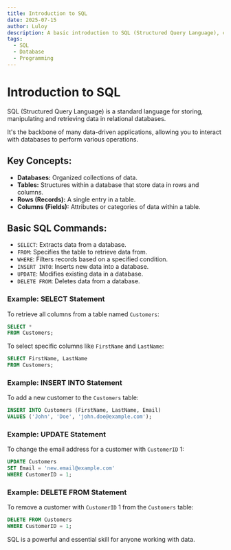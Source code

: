 ```yaml
---
title: Introduction to SQL
date: 2025-07-15
author: Luloy
description: A basic introduction to SQL (Structured Query Language), covering its core concepts and fundamental commands for managing relational databases.
tags:
  - SQL
  - Database
  - Programming
---
```


# Introduction to SQL

SQL (Structured Query Language) is a standard language for storing, manipulating and retrieving data in relational databases.

It's the backbone of many data-driven applications, allowing you to interact with databases to perform various operations.

## Key Concepts:

*   **Databases:** Organized collections of data.
*   **Tables:** Structures within a database that store data in rows and columns.
*   **Rows (Records):** A single entry in a table.
*   **Columns (Fields):** Attributes or categories of data within a table.

## Basic SQL Commands:

*   `SELECT`: Extracts data from a database.
*   `FROM`: Specifies the table to retrieve data from.
*   `WHERE`: Filters records based on a specified condition.
*   `INSERT INTO`: Inserts new data into a database.
*   `UPDATE`: Modifies existing data in a database.
*   `DELETE FROM`: Deletes data from a database.

### Example: SELECT Statement

To retrieve all columns from a table named `Customers`:

```sql
SELECT *
FROM Customers;
```

To select specific columns like `FirstName` and `LastName`:

```sql
SELECT FirstName, LastName
FROM Customers;
```

### Example: INSERT INTO Statement

To add a new customer to the `Customers` table:

```sql
INSERT INTO Customers (FirstName, LastName, Email)
VALUES ('John', 'Doe', 'john.doe@example.com');
```

### Example: UPDATE Statement

To change the email address for a customer with `CustomerID` 1:

```sql
UPDATE Customers
SET Email = 'new.email@example.com'
WHERE CustomerID = 1;
```

### Example: DELETE FROM Statement

To remove a customer with `CustomerID` 1 from the `Customers` table:

```sql
DELETE FROM Customers
WHERE CustomerID = 1;
```

SQL is a powerful and essential skill for anyone working with data.